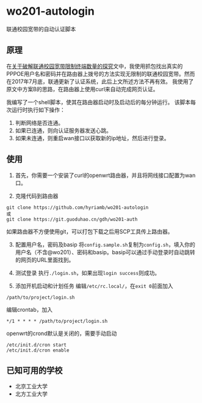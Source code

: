 # wo201-autologin
联通校园宽带的自动认证脚本

## 原理
在[关于破解联通校园宽带限制终端数量的探究](https://blog.nyan.im/posts/1796.html)文中，我使用抓包找出真实的PPPOE用户名和密码并在路由器上拨号的方法实现无限制的联通校园宽带。然而在2017年7月底，联通更新了认证系统，此后上文所述方法不再有效。
我使用了原文中方案B的思路，在路由器上使用curl来自动完成网页认证。

我编写了一个shell脚本，使其在路由器启动时及启动后的每分钟运行。
该脚本每次运行时执行如下操作：
1. 判断网络是否连通。
2. 如果已连通，则向认证服务器发送心跳。
3. 如果未连通，则重启wan接口以获取新的ip地址，然后进行登录。

## 使用
1. 首先，你需要一个安装了curl的openwrt路由器，并且将网线接口配置为wan口。

2. 克隆代码到路由器
```
git clone https://github.com/hyriamb/wo201-autologin
或
git clone https://git.guoduhao.cn/gdh/wo201-auth
```
如果路由器不方便使用git，可以打包下载之后用SCP工具传上路由器。

3. 配置用户名，密码及basip
将`config.sample.sh`复制为`config.sh`，填入你的用户名（不含@wo201）、密码和basip。basip可以通过手动登录时自动跳转的网页的URL里面找到。

4. 测试登录
执行`./login.sh`，如果出现`login success`则成功。

5. 添加开机启动和计划任务
编辑`/etc/rc.local/`，在`exit 0`前面加入
```
/path/to/project/login.sh
```

编辑crontab，加入
```
*/1 * * * * /path/to/project/login.sh
```
openwrt的crond默认是关闭的，需要手动启动
```
/etc/init.d/cron start
/etc/init.d/cron enable
```

## 已知可用的学校
- 北京工业大学
- 北方工业大学
